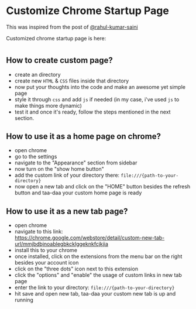 
# Customize Chrome Startup Page

This was inspired from the post of [@rahul-kumar-saini](https://github.com/Rahul-Kumar-Sahni)

Customized chrome startup page is here: 

<!-- picture here -->


# 
## How to create custom page?

- create an directory
- create new `HTML` & `CSS` files inside that directory
- now put your thoughts into the code and make an awesome yet simple page
- style it through `css` and add `js` if needed (in my case, i've used `js` to make things more dynamic)
- test it and once it's ready, follow the steps mentioned in the next section.

## How to use it as a home page on chrome?

- open chrome
- go to the settings
- navigate to the "Appearance" section from sidebar
- now turn on the "show home button"
- add the custom link of your directory there: `file:///{path-to-your-directory}`
- now open a new tab and click on the "HOME" button besides the refresh button and taa-daa your custom home page is ready

## How to use it as a new tab page?

- open chrome
- navigate to this link: https://chrome.google.com/webstore/detail/custom-new-tab-url/mmjbdbjnoablegbkcklggeknkfcjkjia
- install this to your chrome
- once installed, click on the extensions from the menu bar on the right besides your account icon
- click on the "three dots" icon next to this extension
- click the "options" and "enable" the usage of custom links in new tab page
- enter the link to your directory: `file:///{path-to-your-directory}`
- hit save and open new tab, taa-daa your custom new tab is up and running



